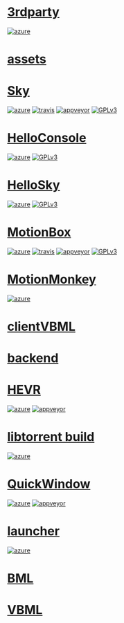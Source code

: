# [3rdparty](https://github.com/omega-gg/3rdparty)
[![azure](https://dev.azure.com/bunjee/3rdparty/_apis/build/status/omega-gg.3rdparty)](https://dev.azure.com/bunjee/3rdparty/_build)

# [assets](https://github.com/omega-gg/assets)

# [Sky](https://github.com/omega-gg/Sky)
[![azure](https://dev.azure.com/bunjee/Sky/_apis/build/status/omega-gg.Sky)](https://dev.azure.com/bunjee/Sky/_build)
[![travis](http://api.travis-ci.org/omega-gg/Sky.svg)](http://travis-ci.org/omega-gg/Sky)
[![appveyor](https://ci.appveyor.com/api/projects/status/86v4f4gv95u68w18?svg=true)](https://ci.appveyor.com/project/3unjee/sky)
[![GPLv3](https://img.shields.io/badge/License-GPLv3-blue.svg)](https://www.gnu.org/licenses/gpl.html)

# [HelloConsole](https://github.com/omega-gg/HelloConsole)
[![azure](https://dev.azure.com/bunjee/HelloConsole/_apis/build/status/omega-gg.HelloConsole)](https://dev.azure.com/bunjee/HelloConsole/_build)
[![GPLv3](https://img.shields.io/badge/License-GPLv3-blue.svg)](https://www.gnu.org/licenses/gpl.html)

# [HelloSky](https://github.com/omega-gg/HelloSky)
[![azure](https://dev.azure.com/bunjee/HelloSky/_apis/build/status/omega-gg.HelloSky)](https://dev.azure.com/bunjee/HelloSky/_build)
[![GPLv3](https://img.shields.io/badge/License-GPLv3-blue.svg)](https://www.gnu.org/licenses/gpl.html)

# [MotionBox](https://github.com/omega-gg/MotionBox)
[![azure](https://dev.azure.com/bunjee/MotionBox/_apis/build/status/omega-gg.MotionBox)](https://dev.azure.com/bunjee/MotionBox/_build)
[![travis](http://api.travis-ci.org/omega-gg/MotionBox.svg)](http://travis-ci.org/omega-gg/MotionBox)
[![appveyor](https://ci.appveyor.com/api/projects/status/ct0kbo659jviskec?svg=true)](https://ci.appveyor.com/project/3unjee/motionbox)
[![GPLv3](https://img.shields.io/badge/License-GPLv3-blue.svg)](https://www.gnu.org/licenses/gpl.html)

# [MotionMonkey](https://github.com/omega-gg/MotionMonkey)
[![azure](https://dev.azure.com/bunjee/MotionMonkey/_apis/build/status/omega-gg.MotionMonkey)](https://dev.azure.com/bunjee/MotionMonkey/_build)

# [clientVBML](https://github.com/omega-gg/clientVBML)

# [backend](https://github.com/omega-gg/backend)

# [HEVR](https://github.com/omega-gg/HEVR)
[![azure](https://dev.azure.com/bunjee/HEVR/_apis/build/status/omega-gg.HEVR)](https://dev.azure.com/bunjee/HEVR/_build)
[![appveyor](https://ci.appveyor.com/api/projects/status/xmh6c5oa6dbflbta?svg=true)](https://ci.appveyor.com/project/3unjee/hevr)

# [libtorrent build](https://github.com/omega-gg/libtorrent)
[![azure](https://dev.azure.com/bunjee/libtorrent/_apis/build/status/omega-gg.libtorrent)](https://dev.azure.com/bunjee/libtorrent/_build)

# [QuickWindow](https://github.com/3unjee/QuickWindow)
[![azure](https://dev.azure.com/bunjee/QuickWindow/_apis/build/status/3unjee.QuickWindow)](https://dev.azure.com/bunjee/QuickWindow/_build)
[![appveyor](https://ci.appveyor.com/api/projects/status/d553ojt2rtj39jhh?svg=true)](https://ci.appveyor.com/project/3unjee/quickwindow)

# [launcher](https://github.com/3unjee/launcher)
[![azure](https://dev.azure.com/bunjee/launcher/_apis/build/status/3unjee.launcher)](https://dev.azure.com/bunjee/launcher/_build)

# [BML](https://github.com/omega-gg/BML)

# [VBML](https://github.com/omega-gg/VBML)
